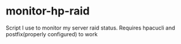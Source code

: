 # monitor-hp-raid
Script I use to monitor my server raid status. Requires hpacucli and postfix(properly configured) to work 

